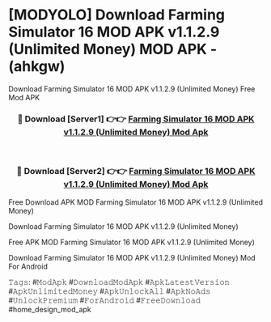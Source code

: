 # [MODYOLO] Download Farming Simulator 16 MOD APK v1.1.2.9 (Unlimited Money) MOD APK - (ahkgw)
Download Farming Simulator 16 MOD APK v1.1.2.9 (Unlimited Money) Free Mod APK

<div align="center">
<h3>🔴 Download [Server1] 👉👉 <a href="https://apk-comot.site?title=Farming_Simulator_16_MOD_APK_v1.1.2.9_(Unlimited_Money)">Farming Simulator 16 MOD APK v1.1.2.9 (Unlimited Money) Mod Apk</a></h3><br>

<h3>🔴 Download [Server2] 👉👉 <a href="https://apk-comot.site?title=Farming_Simulator_16_MOD_APK_v1.1.2.9_(Unlimited_Money)">Farming Simulator 16 MOD APK v1.1.2.9 (Unlimited Money) Mod Apk</a></h3>
</div>


Free Download APK MOD Farming Simulator 16 MOD APK v1.1.2.9 (Unlimited Money)

Download Farming Simulator 16 MOD APK v1.1.2.9 (Unlimited Money) 

Free APK MOD Farming Simulator 16 MOD APK v1.1.2.9 (Unlimited Money) 

Download Farming Simulator 16 MOD APK v1.1.2.9 (Unlimited Money) Mod For Android

𝚃𝚊𝚐𝚜: #𝙼𝚘𝚍𝙰𝚙𝚔 #𝙳𝚘𝚠𝚗𝚕𝚘𝚊𝚍𝙼𝚘𝚍𝙰𝚙𝚔 #𝙰𝚙𝚔𝙻𝚊𝚝𝚎𝚜𝚝𝚅𝚎𝚛𝚜𝚒𝚘𝚗 #𝙰𝚙𝚔𝚄𝚗𝚕𝚒𝚖𝚒𝚝𝚎𝚍𝙼𝚘𝚗𝚎𝚢 #𝙰𝚙𝚔𝚄𝚗𝚕𝚘𝚌𝚔𝙰𝚕𝚕 #𝙰𝚙𝚔𝙽𝚘𝙰𝚍𝚜 #𝚄𝚗𝚕𝚘𝚌𝚔𝙿𝚛𝚎𝚖𝚒𝚞𝚖 #𝙵𝚘𝚛𝙰𝚗𝚍𝚛𝚘𝚒𝚍 #𝙵𝚛𝚎𝚎𝙳𝚘𝚠𝚗𝚕𝚘𝚊𝚍 #home_design_mod_apk